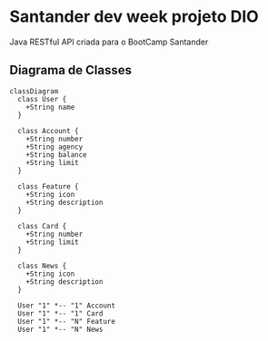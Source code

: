 # Santander dev week projeto DIO
Java RESTful API criada para o BootCamp Santander 

## Diagrama de Classes 

```mermaid
classDiagram
  class User {
    +String name
  }

  class Account {
    +String number
    +String agency
    +String balance
    +String limit
  }

  class Feature {
    +String icon
    +String description
  }

  class Card {
    +String number
    +String limit
  }

  class News {
    +String icon
    +String description
  }

  User "1" *-- "1" Account
  User "1" *-- "1" Card
  User "1" *-- "N" Feature
  User "1" *-- "N" News
```
